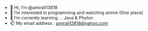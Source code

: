 - 👋 Hi, I’m @amirali13818
- 👀 I’m interested in programming and watching anime (One piece)
- 🌱 I’m currently learning ... Java & Phyton
- 📫 My email address : amirali13818@yahoo.com

<!---
amirali13818/amirali13818 is a ✨ special ✨ repository because its `README.md` (this file) appears on your GitHub profile.
You can click the Preview link to take a look at your changes.
--->

